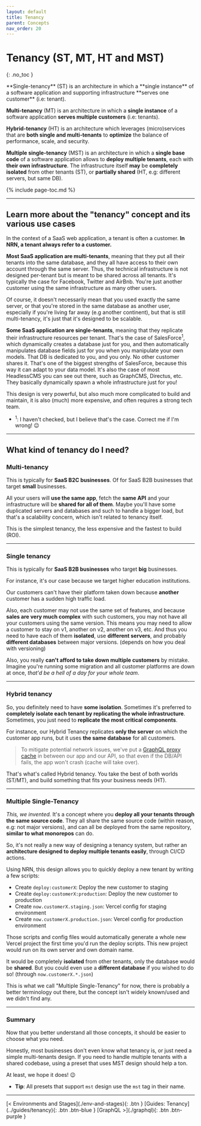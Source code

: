 ```yaml
---
layout: default
title: Tenancy
parent: Concepts
nav_order: 20
---
```


# Tenancy (ST, MT, HT and MST)
{: .no_toc }

<div class="code-example" markdown="1">
**Single-tenancy** (ST) is an architecture in which a **single instance** of a software application and supporting infrastructure **serves one customer** (i.e: tenant).

**Multi-tenancy** (MT) is an architecture in which a **single instance** of a software application **serves multiple customers** (i.e: tenants).

**Hybrid-tenancy** (HT) is an architecture which leverages (micro)services that are **both single and multi-tenants** to **optimize** the balance of performance, scale, and security.

**Multiple single-tenancy** (MST) is an architecture in which a **single base code** of a software application allows to **deploy multiple tenants**, each with **their own infrastructure**.
The infrastructure itself **may** be **completely isolated** from other tenants (ST), or **partially shared** (HT, e.g: different servers, but same DB).
</div>

{% include page-toc.md %}

---

## Learn more about the "tenancy" concept and its various use cases

In the context of a SaaS web application, a tenant is often a customer. **In NRN, a tenant always refer to a customer.**

**Most SaaS application are multi-tenants**, meaning that they put all their tenants into the same database, and they all have access to their own account through the same server.
Thus, the technical infrastructure is not designed per-tenant but is meant to be shared across all tenants.
It's typically the case for Facebook, Twitter and AirBnb. You're just another customer using the same infrastructure as many other users.

Of course, it doesn't necessarily mean that you used exactly the same server, or that you're stored in the same database as another user,
especially if you're living far away (e.g another continent), but that is still multi-tenancy, it's just that it's designed to be scalable.

**Some SaaS application are single-tenants**, meaning that they replicate their infrastructure resources per tenant.
That's the case of SalesForce<sup>1</sup>, which dynamically creates a database just for you, and then automatically manipulates database fields just for you when you manipulate your own models.
That DB is dedicated to you, and you only. No other customer shares it. That's one of the biggest strengths of SalesForce, because this way it can adapt to your data model.
It's also the case of most HeadlessCMS you can see out there, such as GraphCMS, Directus, etc. They basically dynamically spawn a whole infrastructure just for you!

This design is very powerful, but also much more complicated to build and maintain, it is also (much) more expensive, and often requires a strong tech team.

- <sup>1</sup>: I haven't checked, but I believe that's the case. Correct me if I'm wrong! :wink:

---

## What kind of tenancy do I need?

### Multi-tenancy

This is typically for **SaaS B2C businesses**. Of for SaaS B2B businesses that target **small** businesses.

All your users will **use the same app**, fetch the **same API** and your infrastructure will be **shared for all of them**.
Maybe you'll have some duplicated servers and databases and such to handle a bigger load, but that's a scalability concern, which isn't related to tenancy itself.

This is the simplest tenancy, the less expensive and the fastest to build (ROI).

---

### Single tenancy

This is typically for **SaaS B2B businesses** who target **big** businesses.

For instance, it's our case because we target higher education institutions.

Our customers can't have their platform taken down because **another** customer has a sudden high traffic load.

Also, each customer may not use the same set of features, and because **sales are very much complex** with such customers, you may not have all your customers using the same version.
This means you may need to allow a customer to stay on v1, another on v2, another on v3, etc.
And thus you need to have each of them **isolated**, use **different servers**, and probably **different databases** between major versions. (depends on how you deal with versioning)

Also, you really **can't afford to take down multiple customers** by mistake.
Imagine you're running some migration and all customer platforms are down at once, _that'd be a hell of a day for your whole team_.

---

### Hybrid tenancy

So, you definitely need to have **some isolation**.
Sometimes it's preferred to **completely isolate each tenant by replicating the whole infrastructure**.
Sometimes, you just need to **replicate the most critical components**.

For instance, our Hybrid Tenancy replicates **only the server** on which the customer app runs, but it uses **the same database** for all customers.

> To mitigate potential network issues, we've put a [GraphQL proxy cache](https://github.com/UnlyEd/GraphCMS-cache-boilerplate) in between our app and our API, so that even if the DB/API fails, the app won't crash (cache will take over).

That's what's called Hybrid tenancy. You take the best of both worlds (ST/MT), and build something that fits your business needs (HT).

---

### Multiple Single-Tenancy

_This, we invented._ It's a concept where you **deploy all your tenants through the same source code**.
They all share the same source code (within reason, e.g: not major versions), and can all be deployed from the same repository, **similar to what monorepos** can do.

So, it's not really a new way of designing a tenancy system, but rather an **architecture designed to deploy multiple tenants easily**, through CI/CD actions.

Using NRN, this design allows you to quickly deploy a new tenant by writing a few scripts:
- Create `deploy:customerX`: Deploy the new customer to staging
- Create `deploy:customerX:production`: Deploy the new customer to production
- Create `now.customerX.staging.json`: Vercel config for staging environment
- Create `now.customerX.production.json`: Vercel config for production environment

Those scripts and config files would automatically generate a whole new Vercel project the first time you'd run the deploy scripts.
This new project would run on its own server and own domain name.

It would be completely **isolated** from other tenants, only the database would be **shared**.
But you could even use a **different database** if you wished to do so! (through `now.customerX.*.json`)

This is what we call "Multiple Single-Tenancy" for now, there is probably a better terminology out there, but the concept isn't widely known/used and we didn't find any.

---

### Summary

Now that you better understand all those concepts, it should be easier to choose what you need.

Honestly, most businesses don't even know what tenancy is, or just need a simple multi-tenants design.
If you need to handle multiple tenants with a shared codebase, using a preset that uses MST design should help a ton.

At least, we hope it does! :wink:

- **Tip**: All presets that support `mst` design use the `mst` tag in their name.

---

<div class="pagination-section">
    <span class="fs-4" markdown="1">
    [< Environments and Stages](./env-and-stages){: .btn }
    </span>
    <span class="fs-4" markdown="1">
    [Guides: Tenancy](../guides/tenancy){: .btn .btn-blue }
    </span>
    <span class="fs-4" markdown="1">
    [GraphQL >](./graphql){: .btn .btn-purple }
    </span>
</div>
